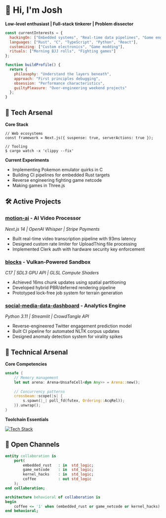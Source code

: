 # 👋 Hi, I'm Josh 

**Low-level enthusiast | Full-stack tinkerer | Problem dissector**

```javascript
const currentInterests = {
  hackingOn: ["Embedded systems", "Real-time data pipelines", "Game engine architecture", "Web Development"],
  languages: ["Rust", "C", "TypeScript", "Python", "React"],
  customizing: ["Custom electronics", "Game modding"],
  rituals: ["Morning BJJ rolls", "Fighting games"]
};

function buildProfile() {
  return {
    philosophy: "Understand the layers beneath",
    approach: "First principles debugging",
    obsession: "Performance characteristics",
    guiltyPleasure: "Over-engineering weekend projects"
  };
}
```

## 🔧 Tech Arsenal

**Core Stack**
```
// Web ecosystems
const framework = Next.js({ suspense: true, serverActions: true });

// Tooling
$ cargo watch -x 'clippy --fix'
```

**Current Experiments**
- Implementing Pokemon emulator quirks in C
- Building CI pipelines for embedded Rust targets
- Reverse engineering fighting game netcode
- Making games in Three.js

## 🛠️ Active Projects

### [motion-ai](https://github.com/joshleichty/motion-ai) - AI Video Processor
*Next.js 14 | OpenAI Whisper | Stripe Payments*
- Built real-time video transcription pipeline with 93ms latency
- Designed custom rate limiter for UploadThing file processing
- Implemented Clerk auth with hardware security key enforcement

### [blocks](https://github.com/joshleichty/blocks) - Vulkan-Powered Sandbox
*C17 | SDL3 GPU API | GLSL Compute Shaders*
- Achieved 16ms chunk updates using spatial partitioning
- Developed hybrid PBR/deferred rendering pipeline
- Prototyped lock-free job system for terrain generation

### [social-media-data-dashboard](https://github.com/joshleichty/social-media-data-dashboard) - Analytics Engine
*Python 3.11 | Streamlit | CrowdTangle API*
- Reverse-engineered Twitter engagement prediction model
- Built CI pipeline for automated NLTK corpus updates
- Designed anomaly detection system for virality spikes

## 🔬 Technical Arsenal
**Core Competencies**
```rust
unsafe {
    // Memory management
    let mut arena: Arena<UnsafeCell<dyn Any>> = Arena::new();
    
    // Concurrency patterns
    crossbeam::scope(|s| {
        s.spawn(|_| poll_fd(futex, Ordering::AcqRel));
    }).unwrap();
}
```

**Toolchain Essentials**

[![Tech Stack](https://skillicons.dev/icons?i=rust,c,cpp,python,react,java,js,ts,wasm,neovim,git,linux,vim)](https://skillicons.dev)


## 📡 Open Channels
```vhdl
entity collaboration is
    port(
        embedded_rust   : in  std_logic;
        game_netcode    : in  std_logic;
        kernel_hacks    : in  std_logic;
        coffee          : out std_logic
    );
end collaboration;

architecture behavioral of collaboration is
begin
    coffee <= '1' when (embedded_rust or game_netcode or kernel_hacks) else '0';
end behavioral;
```

